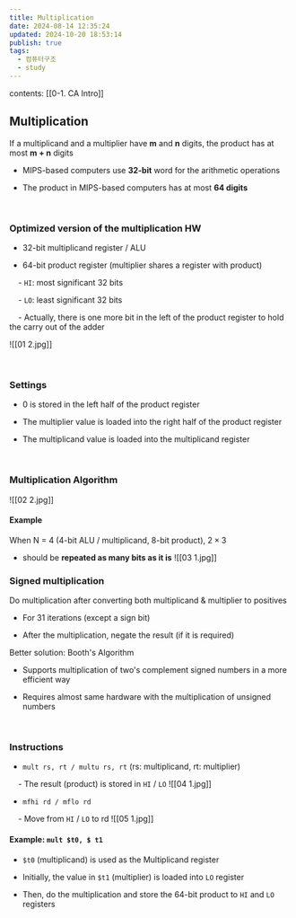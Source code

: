 ```yaml
---
title: Multiplication
date: 2024-08-14 12:35:24
updated: 2024-10-20 18:53:14
publish: true
tags:
  - 컴퓨터구조
  - study
---
```

contents: [[0-1. CA Intro]]

## Multiplication

If a multiplicand and a multiplier have **m** and **n** digits, the product has at most **m + n** digits

- MIPS-based computers use **32-bit** word for the arithmetic operations

- The product in MIPS-based computers has at most **64 digits**

</br>

  

### Optimized version of the multiplication HW

- 32-bit multiplicand register / ALU

- 64-bit product register (multiplier shares a register with product)

    - `HI`: most significant 32 bits

    - `LO`: least significant 32 bits

    - Actually, there is one more bit in the left of the product register to hold the carry out of the adder

![[01 2.jpg]]

</br>

  

### Settings

- 0 is stored in the left half of the product register

- The multiplier value is loaded into the right half of the product register

- The multiplicand value is loaded into the multiplicand register

</br>

  

### Multiplication Algorithm
![[02 2.jpg]]

  

#### Example

When N = 4 (4-bit ALU / multiplicand, 8-bit product), $2 \times 3$

- should be **repeated as many bits as it is**
![[03 1.jpg]]

  

### Signed multiplication

Do multiplication after converting both multiplicand & multiplier to positives

- For 31 iterations (except a sign bit)

- After the multiplication, negate the result (if it is required)

Better solution: Booth's Algorithm

- Supports multiplication of two's complement signed numbers in a more efficient way

- Requires almost same hardware with the multiplication of unsigned numbers

</br>

  

### Instructions

- `mult rs, rt / multu rs, rt` (rs: multiplicand, rt: multiplier)

    - The result (product) is stored in `HI` / `LO`
![[04 1.jpg]]


- `mfhi rd / mflo rd`

    - Move from `HI` / `LO` to rd
![[05 1.jpg]]

  

#### Example: `mult $t0, $ t1`

- `$t0` (multiplicand) is used as the Multiplicand register

- Initially, the value in `$t1` (multiplier) is loaded into `LO` register

- Then, do the multiplication and store the 64-bit product to `HI` and `LO` registers